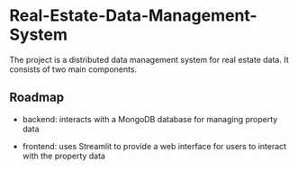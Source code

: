 # Real-Estate-Data-Management-System

The project is a distributed data management system for real estate data. It consists of two main components.

## Roadmap

- backend: interacts with a MongoDB database for managing property data

- frontend: uses Streamlit to provide a web interface for users to interact with the property data